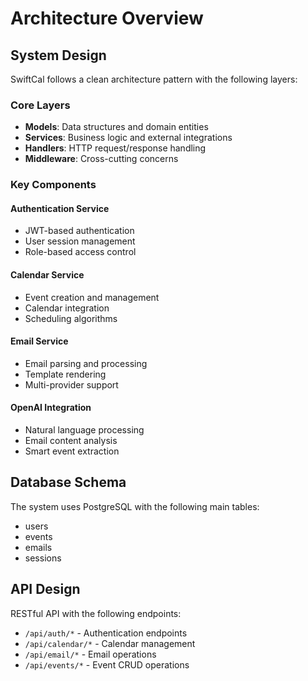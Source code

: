 # Architecture Overview

## System Design

SwiftCal follows a clean architecture pattern with the following layers:

### Core Layers

- **Models**: Data structures and domain entities
- **Services**: Business logic and external integrations
- **Handlers**: HTTP request/response handling
- **Middleware**: Cross-cutting concerns

### Key Components

#### Authentication Service

- JWT-based authentication
- User session management
- Role-based access control

#### Calendar Service

- Event creation and management
- Calendar integration
- Scheduling algorithms

#### Email Service

- Email parsing and processing
- Template rendering
- Multi-provider support

#### OpenAI Integration

- Natural language processing
- Email content analysis
- Smart event extraction

## Database Schema

The system uses PostgreSQL with the following main tables:

- users
- events
- emails
- sessions

## API Design

RESTful API with the following endpoints:

- `/api/auth/*` - Authentication endpoints
- `/api/calendar/*` - Calendar management
- `/api/email/*` - Email operations
- `/api/events/*` - Event CRUD operations
